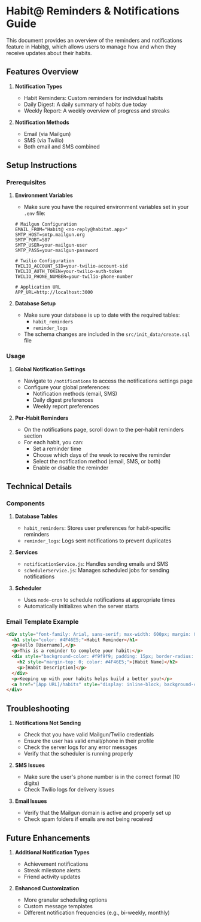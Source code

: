 # Habit@ Reminders & Notifications Guide

This document provides an overview of the reminders and notifications feature in Habit@, which allows users to manage how and when they receive updates about their habits.

## Features Overview

1. **Notification Types**
   - Habit Reminders: Custom reminders for individual habits
   - Daily Digest: A daily summary of habits due today
   - Weekly Report: A weekly overview of progress and streaks

2. **Notification Methods**
   - Email (via Mailgun)
   - SMS (via Twilio)
   - Both email and SMS combined

## Setup Instructions

### Prerequisites

1. **Environment Variables**
   - Make sure you have the required environment variables set in your `.env` file:
   
   ```
   # Mailgun Configuration
   EMAIL_FROM="Habit@ <no-reply@habitat.app>"
   SMTP_HOST=smtp.mailgun.org
   SMTP_PORT=587
   SMTP_USER=your-mailgun-user
   SMTP_PASS=your-mailgun-password
   
   # Twilio Configuration
   TWILIO_ACCOUNT_SID=your-twilio-account-sid
   TWILIO_AUTH_TOKEN=your-twilio-auth-token
   TWILIO_PHONE_NUMBER=your-twilio-phone-number
   
   # Application URL
   APP_URL=http://localhost:3000
   ```

2. **Database Setup**
   - Make sure your database is up to date with the required tables:
     - `habit_reminders`
     - `reminder_logs`
   - The schema changes are included in the `src/init_data/create.sql` file

### Usage

1. **Global Notification Settings**
   - Navigate to `/notifications` to access the notifications settings page
   - Configure your global preferences:
     - Notification methods (email, SMS)
     - Daily digest preferences
     - Weekly report preferences

2. **Per-Habit Reminders**
   - On the notifications page, scroll down to the per-habit reminders section
   - For each habit, you can:
     - Set a reminder time
     - Choose which days of the week to receive the reminder
     - Select the notification method (email, SMS, or both)
     - Enable or disable the reminder

## Technical Details

### Components

1. **Database Tables**
   - `habit_reminders`: Stores user preferences for habit-specific reminders
   - `reminder_logs`: Logs sent notifications to prevent duplicates

2. **Services**
   - `notificationService.js`: Handles sending emails and SMS
   - `schedulerService.js`: Manages scheduled jobs for sending notifications

3. **Scheduler**
   - Uses `node-cron` to schedule notifications at appropriate times
   - Automatically initializes when the server starts

### Email Template Example

```html
<div style="font-family: Arial, sans-serif; max-width: 600px; margin: 0 auto; padding: 20px;">
  <h1 style="color: #4F46E5;">Habit Reminder</h1>
  <p>Hello [Username],</p>
  <p>This is a reminder to complete your habit:</p>
  <div style="background-color: #f9f9f9; padding: 15px; border-radius: 5px; margin: 15px 0;">
    <h2 style="margin-top: 0; color: #4F46E5;">[Habit Name]</h2>
    <p>[Habit Description]</p>
  </div>
  <p>Keeping up with your habits helps build a better you!</p>
  <a href="[App URL]/habits" style="display: inline-block; background-color: #4F46E5; color: white; padding: 10px 20px; text-decoration: none; border-radius: 5px;">View in Habit@</a>
</div>
```

## Troubleshooting

1. **Notifications Not Sending**
   - Check that you have valid Mailgun/Twilio credentials
   - Ensure the user has valid email/phone in their profile
   - Check the server logs for any error messages
   - Verify that the scheduler is running properly

2. **SMS Issues**
   - Make sure the user's phone number is in the correct format (10 digits)
   - Check Twilio logs for delivery issues

3. **Email Issues**
   - Verify that the Mailgun domain is active and properly set up
   - Check spam folders if emails are not being received

## Future Enhancements

1. **Additional Notification Types**
   - Achievement notifications
   - Streak milestone alerts
   - Friend activity updates

2. **Enhanced Customization**
   - More granular scheduling options
   - Custom message templates
   - Different notification frequencies (e.g., bi-weekly, monthly) 